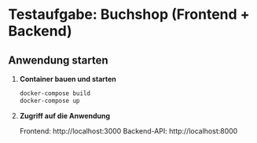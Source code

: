 # Testaufgabe: Buchshop (Frontend + Backend)

## Anwendung starten

1. **Container bauen und starten**

   ```bash
   docker-compose build
   docker-compose up

2. **Zugriff auf die Anwendung**

   Frontend: http://localhost:3000
   Backend-API: http://localhost:8000
